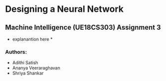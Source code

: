 # Designing a Neural Network
## Machine Intelligence (UE18CS303) Assignment 3

* explanantion here *

### Authors:
- Adithi Satish
- Ananya Veeraraghavan
- Shriya Shankar
